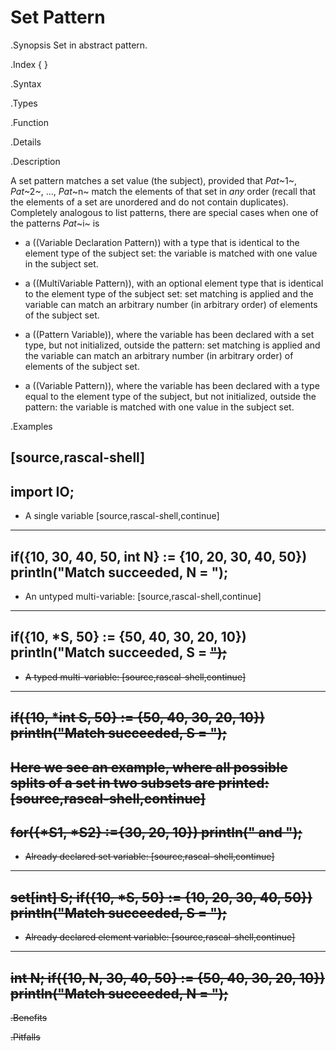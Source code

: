 # Set Pattern

.Synopsis
Set in abstract pattern.

.Index
{ }

.Syntax

.Types

.Function

.Details

.Description

A set pattern matches a set value (the subject), provided that _Pat_~1~, _Pat_~2~, ..., _Pat_~n~ match the elements of that set in *any* order
(recall that the elements of a set are unordered and do not contain duplicates).
Completely analogous to list patterns, there are special cases when one of the patterns _Pat_~i~ is

*  a ((Variable Declaration Pattern)) with a type that is identical to the element type of the subject set: the variable is matched with one value  in the subject set.

*  a ((MultiVariable Pattern)), with an optional element type that is identical to the element type of the subject set: set matching is applied and the variable can match an arbitrary number (in arbitrary order) of elements of the subject set.

*  a ((Pattern Variable)), where the variable has been declared with a set type, but not initialized, outside the pattern: set matching is applied and the variable can match an arbitrary number (in arbitrary order) of elements of the subject set.

*  a ((Variable Pattern)), where the variable has been declared with a type equal to the element type of the subject, but not initialized, outside the pattern: the variable is matched with one value in the subject set.




.Examples

[source,rascal-shell]
----
import IO;
----

* A single variable
[source,rascal-shell,continue]
----
if({10, 30, 40, 50, int N} := {10, 20, 30, 40, 50})
   println("Match succeeded, N = <N>");
----

* An untyped multi-variable:
[source,rascal-shell,continue]
----
if({10, *S, 50} := {50, 40, 30, 20, 10})
   println("Match succeeded, S = <S>");
----

* A typed multi-variable:
[source,rascal-shell,continue]
----
if({10, *int S, 50} := {50, 40, 30, 20, 10})
   println("Match succeeded, S = <S>");
----
Here we see an example, where all possible splits of a set in two subsets are printed:
[source,rascal-shell,continue]
----
for({*S1, *S2} :={30, 20, 10})
    println("<S1> and <S2>");
----

* Already declared set variable:
[source,rascal-shell,continue]
----
set[int] S;
if({10, *S, 50} := {10, 20, 30, 40, 50})
   println("Match succeeded, S = <S>");
----

* Already declared element variable:
[source,rascal-shell,continue]
----
int N;
if({10, N, 30, 40, 50} := {50, 40, 30, 20, 10})
   println("Match succeeded, N = <N>");
----

.Benefits

.Pitfalls

